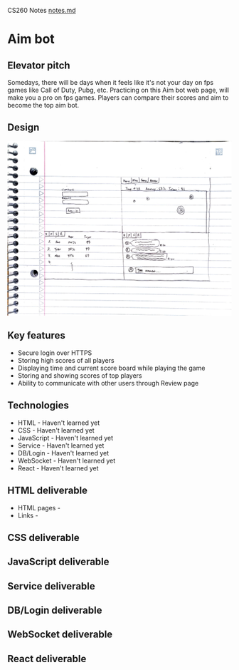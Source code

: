 CS260 Notes
[notes.md](https://github.com/gwanghong/startup/blob/main/notes.md)

# Aim bot
  ## Elevator pitch
 Somedays, there will be days when it feels like it's not your day on fps games like Call of Duty, Pubg, etc. Practicing on this Aim bot web page, will make you a pro on fps games. Players can compare their scores and aim to become the top aim bot.
## Design
  ![Alt text](sketch_scan.JPG)

## Key features
* Secure login over HTTPS
* Storing high scores of all players
* Displaying time and current score board while playing the game
* Storing and showing scores of top players
* Ability to communicate with other users through Review page

## Technologies
* HTML -        Haven't learned yet
* CSS -         Haven't learned yet
* JavaScript -  Haven't learned yet
* Service -     Haven't learned yet
* DB/Login -    Haven't learned yet
* WebSocket -   Haven't learned yet
* React -       Haven't learned yet
## HTML deliverable
* HTML pages - 
* Links - 

## CSS deliverable

## JavaScript deliverable

## Service deliverable

## DB/Login deliverable

## WebSocket deliverable

## React deliverable
